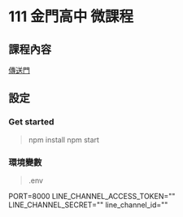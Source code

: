 111 金門高中 微課程
===


## 課程內容 

[傳送門](https://hackmd.io/@KMN/MakeALineBot)


## 設定

### Get started

> npm install
> npm start

### 環境變數
> .env

PORT=8000
LINE_CHANNEL_ACCESS_TOKEN=""
LINE_CHANNEL_SECRET=""
line_channel_id=""


